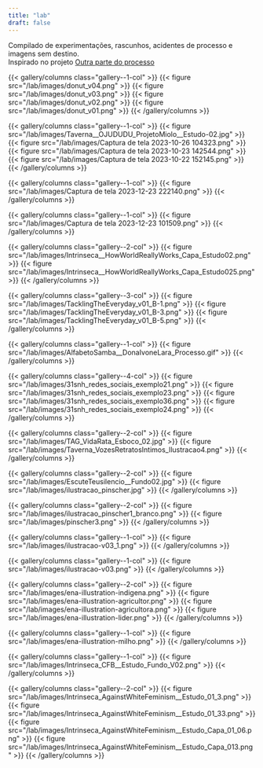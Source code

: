 ```yaml
---
title: "lab"
draft: false
---
```


Compilado de experimentações, rascunhos, acidentes de processo e imagens sem destino.  
Inspirado no projeto [Outra parte do processo](https://guilhermevieira.info/processos/)


{{< gallery/columns class="gallery--1-col" >}}
  {{< figure src="/lab/images/donut_v04.png" >}}
  {{< figure src="/lab/images/donut_v03.png" >}}
  {{< figure src="/lab/images/donut_v02.png" >}}
  {{< figure src="/lab/images/donut_v01.png" >}}
{{< /gallery/columns >}}

{{< gallery/columns class="gallery--1-col" >}}
  {{< figure src="/lab/images/Taverna__OJUDUDU_ProjetoMiolo__Estudo-02.jpg" >}}
  {{< figure src="/lab/images/Captura de tela 2023-10-26 104323.png" >}}
  {{< figure src="/lab/images/Captura de tela 2023-10-23 142544.png" >}}
  {{< figure src="/lab/images/Captura de tela 2023-10-22 152145.png" >}}
{{< /gallery/columns >}}

{{< gallery/columns class="gallery--1-col" >}}
  {{< figure src="/lab/images/Captura de tela 2023-12-23 222140.png" >}}
{{< /gallery/columns >}}

{{< gallery/columns class="gallery--1-col" >}}
  {{< figure src="/lab/images/Captura de tela 2023-12-23 101509.png" >}}
{{< /gallery/columns >}}

{{< gallery/columns class="gallery--2-col" >}}
  {{< figure src="/lab/images/Intrinseca__HowWorldReallyWorks_Capa_Estudo02.png" >}}
  {{< figure src="/lab/images/Intrinseca__HowWorldReallyWorks_Capa_Estudo025.png" >}}
{{< /gallery/columns >}}

{{< gallery/columns class="gallery--3-col" >}}
  {{< figure src="/lab/images/TacklingTheEveryday_v01_B-1.png" >}}
  {{< figure src="/lab/images/TacklingTheEveryday_v01_B-3.png" >}}
  {{< figure src="/lab/images/TacklingTheEveryday_v01_B-5.png" >}}
{{< /gallery/columns >}}

{{< gallery/columns class="gallery--1-col" >}}
  {{< figure src="/lab/images/AlfabetoSamba__DonaIvoneLara_Processo.gif" >}}
{{< /gallery/columns >}}

{{< gallery/columns class="gallery--4-col" >}}
  {{< figure src="/lab/images/31snh_redes_sociais_exemplo21.png" >}}
  {{< figure src="/lab/images/31snh_redes_sociais_exemplo23.png" >}}
  {{< figure src="/lab/images/31snh_redes_sociais_exemplo36.png" >}}
  {{< figure src="/lab/images/31snh_redes_sociais_exemplo24.png" >}}
{{< /gallery/columns >}}

{{< gallery/columns class="gallery--2-col" >}}
  {{< figure src="/lab/images/TAG_VidaRata_Esboco_02.jpg" >}}
  {{< figure src="/lab/images/Taverna_VozesRetratosIntimos_Ilustracao4.png" >}}
{{< /gallery/columns >}}

{{< gallery/columns class="gallery--2-col" >}}
  {{< figure src="/lab/images/EscuteTeusilencio__Fundo02.jpg" >}}
  {{< figure src="/lab/images/ilustracao_pinscher.jpg" >}}
{{< /gallery/columns >}}

{{< gallery/columns class="gallery--2-col" >}}
  {{< figure src="/lab/images/ilustracao_pinscher1_branco.png" >}}
  {{< figure src="/lab/images/pinscher3.png" >}}
{{< /gallery/columns >}}

{{< gallery/columns class="gallery--1-col" >}}
  {{< figure src="/lab/images/ilustracao-v03_1.png" >}}
{{< /gallery/columns >}}

{{< gallery/columns class="gallery--1-col" >}}
  {{< figure src="/lab/images/ilustracao-v03.png" >}}
{{< /gallery/columns >}}

{{< gallery/columns class="gallery--2-col" >}}
  {{< figure src="/lab/images/ena-illustration-indigena.png" >}}
  {{< figure src="/lab/images/ena-illustration-agricultor.png" >}}
  {{< figure src="/lab/images/ena-illustration-agricultora.png" >}}
  {{< figure src="/lab/images/ena-illustration-lider.png" >}}
{{< /gallery/columns >}}

{{< gallery/columns class="gallery--1-col" >}}
  {{< figure src="/lab/images/ena-illustration-milho.png" >}}
{{< /gallery/columns >}}

{{< gallery/columns class="gallery--1-col" >}}
    {{< figure src="/lab/images/Intrinseca_CFB__Estudo_Fundo_V02.png" >}}
{{< /gallery/columns >}}

{{< gallery/columns class="gallery--2-col" >}}
  {{< figure src="/lab/images/Intrinseca_AgainstWhiteFeminism__Estudo_01_3.png" >}}
  {{< figure src="/lab/images/Intrinseca_AgainstWhiteFeminism__Estudo_01_33.png" >}}
  {{< figure src="/lab/images/Intrinseca_AgainstWhiteFeminism__Estudo_Capa_01_06.png" >}}
  {{< figure src="/lab/images/Intrinseca_AgainstWhiteFeminism__Estudo_Capa_013.png" >}}
{{< /gallery/columns >}}



